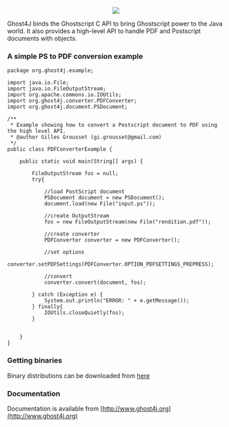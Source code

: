 <p align="center">
<img src="http://www.ghost4j.org/images/home-logo.png"/>
</p>


Ghost4J binds the Ghostscript C API to bring Ghostscript power to the Java world.
It also provides a high-level API to handle PDF and Postscript documents with objects.

### A simple PS to PDF conversion example

	package org.ghost4j.example;
	
	import java.io.File;
	import java.io.FileOutputStream;
	import org.apache.commons.io.IOUtils;
	import org.ghost4j.converter.PDFConverter;
	import org.ghost4j.document.PSDocument;
	
	/**
	 * Example showing how to convert a Postscript document to PDF using the high level API.
	 * @author Gilles Grousset (gi.grousset@gmail.com)
	 */
	public class PDFConverterExample {
	
	    public static void main(String[] args) {
	
	        FileOutputStream fos = null;
	        try{
	
	            //load PostScript document
	            PSDocument document = new PSDocument();
	            document.load(new File("input.ps"));
	
	            //create OutputStream
	            fos = new FileOutputStream(new File("rendition.pdf"));
	
	            //create converter
	            PDFConverter converter = new PDFConverter();
	
	            //set options
	            converter.setPDFSettings(PDFConverter.OPTION_PDFSETTINGS_PREPRESS);
	
	            //convert
	            converter.convert(document, fos);
	
	        } catch (Exception e) {
	            System.out.println("ERROR: " + e.getMessage());
	        } finally{
	            IOUtils.closeQuietly(fos);
	        }
	
	
	    }
	}
	
### Getting binaries

Binary distributions can be downloaded from [here](http://www.ghost4j.org/downloads.html)

### Documentation

Documentation is available from [http://www.ghost4j.org](http://www.ghost4j.org)
